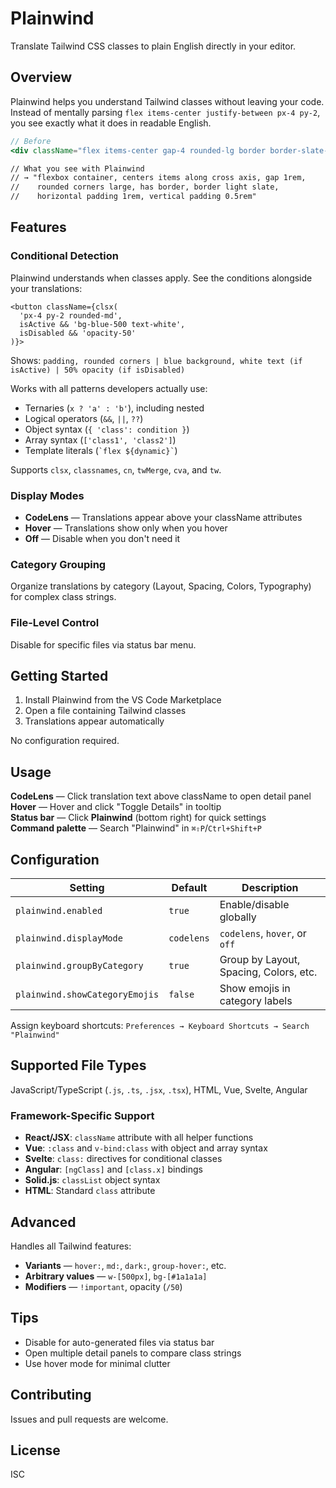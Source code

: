 # Plainwind

Translate Tailwind CSS classes to plain English directly in your editor.

## Overview

Plainwind helps you understand Tailwind classes without leaving your code. Instead of mentally parsing `flex items-center justify-between px-4 py-2`, you see exactly what it does in readable English.

```jsx
// Before
<div className="flex items-center gap-4 rounded-lg border border-slate-200 px-4 py-2">

// What you see with Plainwind
// → "flexbox container, centers items along cross axis, gap 1rem, 
//    rounded corners large, has border, border light slate, 
//    horizontal padding 1rem, vertical padding 0.5rem"
```

## Features

### Conditional Detection

Plainwind understands when classes apply. See the conditions alongside your translations:

```tsx
<button className={clsx(
  'px-4 py-2 rounded-md',
  isActive && 'bg-blue-500 text-white',
  isDisabled && 'opacity-50'
)}>
```

Shows: `padding, rounded corners | blue background, white text (if isActive) | 50% opacity (if isDisabled)`

Works with all patterns developers actually use:
- Ternaries (`x ? 'a' : 'b'`), including nested
- Logical operators (`&&`, `||`, `??`)
- Object syntax (`{ 'class': condition }`)
- Array syntax (`['class1', 'class2']`)
- Template literals (`` `flex ${dynamic}` ``)

Supports `clsx`, `classnames`, `cn`, `twMerge`, `cva`, and `tw`.

### Display Modes

- **CodeLens** — Translations appear above your className attributes
- **Hover** — Translations show only when you hover
- **Off** — Disable when you don't need it

### Category Grouping

Organize translations by category (Layout, Spacing, Colors, Typography) for complex class strings.

### File-Level Control

Disable for specific files via status bar menu.

## Getting Started

1. Install Plainwind from the VS Code Marketplace
2. Open a file containing Tailwind classes
3. Translations appear automatically

No configuration required.

## Usage

**CodeLens** — Click translation text above className to open detail panel  
**Hover** — Hover and click "Toggle Details" in tooltip  
**Status bar** — Click **Plainwind** (bottom right) for quick settings  
**Command palette** — Search "Plainwind" in `⌘⇧P`/`Ctrl+Shift+P`

## Configuration

| Setting | Default | Description |
|---------|---------|-------------|
| `plainwind.enabled` | `true` | Enable/disable globally |
| `plainwind.displayMode` | `codelens` | `codelens`, `hover`, or `off` |
| `plainwind.groupByCategory` | `true` | Group by Layout, Spacing, Colors, etc. |
| `plainwind.showCategoryEmojis` | `false` | Show emojis in category labels |

Assign keyboard shortcuts: `Preferences → Keyboard Shortcuts → Search "Plainwind"`

## Supported File Types

JavaScript/TypeScript (`.js`, `.ts`, `.jsx`, `.tsx`), HTML, Vue, Svelte, Angular

### Framework-Specific Support

- **React/JSX**: `className` attribute with all helper functions
- **Vue**: `:class` and `v-bind:class` with object and array syntax
- **Svelte**: `class:` directives for conditional classes
- **Angular**: `[ngClass]` and `[class.x]` bindings
- **Solid.js**: `classList` object syntax
- **HTML**: Standard `class` attribute

## Advanced

Handles all Tailwind features:
- **Variants** — `hover:`, `md:`, `dark:`, `group-hover:`, etc.
- **Arbitrary values** — `w-[500px]`, `bg-[#1a1a1a]`
- **Modifiers** — `!important`, opacity (`/50`)

## Tips

- Disable for auto-generated files via status bar
- Open multiple detail panels to compare class strings
- Use hover mode for minimal clutter

## Contributing

Issues and pull requests are welcome.

## License

ISC
